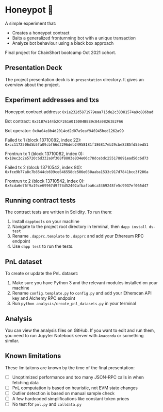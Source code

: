 # Honeypot :honey_pot:

A simple experiment that:
- Creates a honeypot contract
- Baits a generalized fronturnning bot with a unique transaction
- Analyze bot behaviour using a black box approach

Final project for ChainShort bootcamp Oct 2021 cohort. 

## Presentation Deck
The project presentation deck is in `presentation` directory. It gives an
overview about the project.

## Experiment addresses and txs
Honeypot contract address:
`0x1e232d5871979eaa715de2c38381574a9c886bad`

Bot contract:
`0x31B7e144b2CF261A015004BEE9c84a98263E2F66`

Bot operator:
`0x0a04e8b4d2014cd2d07a9eaf946945bed1262a99`

Failed tx 1 (block 13710082, index 22):
`0xcc1172506d5b5fa09cbf66d2296deb24958181f186817eb29cbe8385fd55ed51`

Frontrun tx 1 (block 13710082, index 0):
`0x18ec2c2e5720c6d332a0f308f8803e834e06c78dcebdc255178891ead56c6d73`

Failed tx 2 (block 13710542, index 80): 
`0xfce9b77a8c7b8544cb699ce646558dc506e030aaba1533c917d7841bcc3f206a`

Frontrun tx 2 (block 13710542, index 0):
`0x8cda6e76f9a19ce69967d9f74d52402afbafba6ca3469248fe5c9937ef065d47`

## Running contract tests
The contract tests are written in Solidity. To run them:
1. Install `dapptools` on your machine
2. Navigate to the project root directory in terminal, then `dapp install ds-test`
3. Rename `.dapprc.template` to `.dapprc` and add your Ethereum RPC endpoint
4. Use `dapp test` to run the tests.

## PnL dataset
To create or update the PnL dataset:
1. Make sure you have Python 3 and the relevant modules installed on your machine
2. Rename `config.template.py` to `config.py` and add your Etherscan API key and
   Alchemy RPC endpoint
3. Run `python analysis/create_pnl_datasets.py` in your terminal

## Analysis
You can view the analysis files on GitHub. If you want to edit and run them, you
need to run Jupyter Notebook server with `Anaconda` or something similar.

## Known limitations
These limitaitons are known by the time of the final presentation:
- [ ] Unoptimized performance and too many JSON-RPC calls in when fetching data
- [ ] PnL computation is based on heuristic, not EVM state changes
- [ ] Outlier detection is based on manual sample check
- [ ] A few hardcoded simplifications like constant token prices
- [ ] No test for `pnl.py` and `calldata.py`
